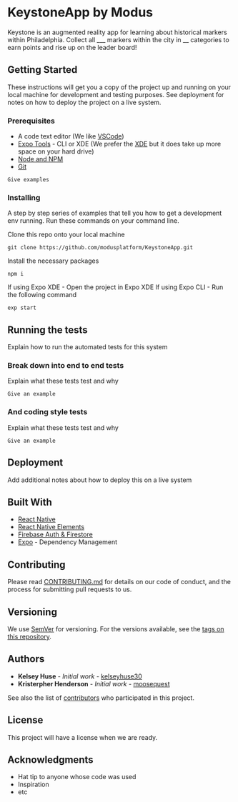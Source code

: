# KeystoneApp by Modus

Keystone is an augmented reality app for learning about historical markers within Philadelphia.  Collect all ___ markers within the city in __ categories to earn points and rise up on the leader board!

## Getting Started

These instructions will get you a copy of the project up and running on your local machine for development and testing purposes. See deployment for notes on how to deploy the project on a live system.

### Prerequisites

- A code text editor (We like [VSCode](https://code.visualstudio.com/))
- [Expo Tools](https://expo.io/tools) - CLI or XDE (We prefer the [XDE](https://github.com/expo/xde) but it does take up more space on your hard drive)
- [Node and NPM](https://nodejs.org/en/)
- [Git](https://git-scm.com/)

```
Give examples
```

### Installing

A step by step series of examples that tell you how to get a development env running.  Run these commands on your command line.

Clone this repo onto your local machine
```
git clone https://github.com/modusplatform/KeystoneApp.git
```
Install the necessary packages
```
npm i
```
If using Expo XDE - Open the project in Expo XDE
If using Expo CLI - Run the following command
```
exp start
```
## Running the tests

Explain how to run the automated tests for this system

### Break down into end to end tests

Explain what these tests test and why

```
Give an example
```

### And coding style tests

Explain what these tests test and why

```
Give an example
```

## Deployment

Add additional notes about how to deploy this on a live system

## Built With

* [React Native](https://facebook.github.io/react-native/)
* [React Native Elements](https://github.com/react-native-training/react-native-elements)
* [Firebase Auth & Firestore](https://firebase.google.com/products/)
* [Expo](https://expo.io/tools) - Dependency Management

## Contributing

Please read [CONTRIBUTING.md]() for details on our code of conduct, and the process for submitting pull requests to us.

## Versioning

We use [SemVer](http://semver.org/) for versioning. For the versions available, see the [tags on this repository](https://github.com/your/project/tags). 

## Authors

* **Kelsey Huse** - *Initial work* - [kelseyhuse30](https://github.com/kelseyhuse30)
* **Kristerpher Henderson** - *Initial work* - [moosequest](https://github.com/moosequest)

See also the list of [contributors](https://github.com/your/project/contributors) who participated in this project.

## License
This project will have a license when we are ready.

## Acknowledgments

* Hat tip to anyone whose code was used
* Inspiration
* etc
